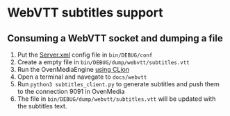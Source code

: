 # WebVTT subtitles support

## Consuming a WebVTT socket and dumping a file

1. Put the [Server.xml](Server.xml) config file in `bin/DEBUG/conf`
2. Create a empty file in `bin/DEBUG/dump/webvtt/subtitles.vtt`
3. Run the OvenMediaEngine [using CLion](../development/development-using-clion.md)
4. Open a terminal and navegate to `docs/webvtt`
5. Run `python3 subtitles_client.py` to generate subtitles and push them to the connection 9091 in OvenMedia
6. The file in `bin/DEBUG/dump/webvtt/subtitles.vtt` will be updated with the subtitles text.